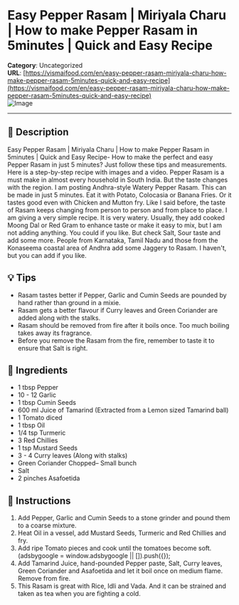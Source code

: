 # Easy Pepper Rasam | Miriyala Charu | How to make Pepper Rasam in 5minutes | Quick and Easy Recipe

**Category**: Uncategorized  
**URL**: [https://vismaifood.com/en/easy-pepper-rasam-miriyala-charu-how-make-pepper-rasam-5minutes-quick-and-easy-recipe](https://vismaifood.com/en/easy-pepper-rasam-miriyala-charu-how-make-pepper-rasam-5minutes-quick-and-easy-recipe)  
![Image](https://vismaifood.com/storage/app/uploads/public/d94/372/706/thumb__1200_0_0_0_auto.jpg)

---

## 📝 Description
Easy Pepper Rasam | Miriyala Charu | How to make Pepper Rasam in 5minutes | Quick and Easy Recipe- How to make the perfect and easy Pepper Rasam in just 5 minutes? Just follow these tips and measurements. Here is a step-by-step recipe with images and a video. Pepper Rasam is a must make in almost every household in South India. But the taste changes with the region. I am posting Andhra-style Watery Pepper Rasam. This can be made in just 5 minutes. Eat it with Potato, Colocasia or Banana Fries. Or it tastes good even with Chicken and Mutton fry. Like I said before, the taste of Rasam keeps changing from person to person and from place to place. I am giving a very simple recipe. It is very watery. Usually, they add cooked Moong Dal or Red Gram to enhance taste or make it easy to mix, but I am not adding anything. You could if you like. But check Salt, Sour taste and add some more. People from Karnataka, Tamil Nadu and those from the Konaseema coastal area of Andhra add some Jaggery to Rasam. I haven't, but you can add if you like.

## 💡 Tips
- Rasam tastes better if Pepper, Garlic and Cumin Seeds are pounded by hand rather than ground in a mixie.
- Rasam gets a better flavour if Curry leaves and Green Coriander are added along with the stalks.
- Rasam should be removed from fire after it boils once. Too much boiling takes away its fragrance.
- Before you remove the Rasam from the fire, remember to taste it to ensure that Salt is right.

## 🧂 Ingredients
- 1 tbsp Pepper
- 10 - 12 Garlic
- 1 tbsp Cumin Seeds
- 600 ml Juice of Tamarind (Extracted from a Lemon sized Tamarind ball)
- 1 Tomato diced
- 1 tbsp Oil
- 1/4 tsp Turmeric
- 3 Red Chillies
- 1 tsp Mustard Seeds
- 3 - 4 Curry leaves (Along with stalks)
- Green Coriander Chopped– Small bunch
- Salt
- 2 pinches Asafoetida

## 🍳 Instructions
1. Add Pepper, Garlic and Cumin Seeds to a stone grinder and pound them to a coarse mixture.
2. Heat Oil in a vessel, add Mustard Seeds, Turmeric and Red Chillies and fry.
3. Add ripe Tomato pieces and cook until the tomatoes become soft. (adsbygoogle = window.adsbygoogle || []).push({});
4. Add Tamarind Juice, hand-pounded Pepper paste, Salt, Curry leaves, Green Coriander and Asafoetida and let it boil once on medium flame. Remove from fire.
5. This Rasam is great with Rice, Idli and Vada. And it can be strained and taken as tea when you are fighting a cold.


